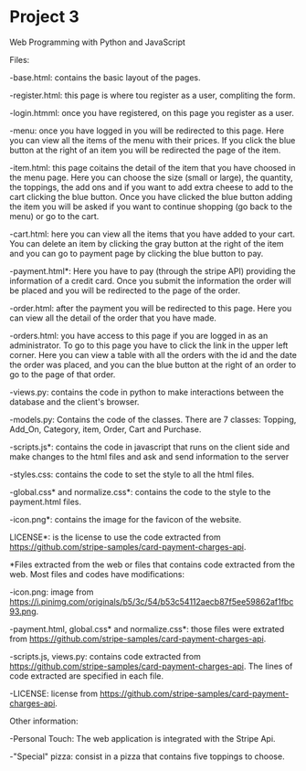 # Project 3

Web Programming with Python and JavaScript

Files:

-base.html: contains the basic layout of the pages.

-register.html: this page is where tou register as a user, compliting the form.

-login.htmml: once you have registered, on this page you register as a user.

-menu: once you have logged in you will be redirected to this page. Here you can view all the items of the menu with their prices. If you click the blue button at the right of an item you will be redirected the page of the item.

-item.html: this page coitains the detail of the item that you have choosed in the menu page. Here you can choose the size (small or large), the quantity, the toppings, the add ons and if you want to add extra cheese to add to the cart clicking the blue button. Once you have clicked the blue button adding the item you will be asked if you want to continue shopping (go back to the menu) or go to the cart.

-cart.html: here you can view all the items that you have added to your cart. You can delete an item by clicking the gray button at the right of the item and you can go to payment page by clicking the blue button to pay. 

-payment.html*: Here you have to pay (through the stripe API) providing the information of a credit card. Once you submit the information the order will be placed and you will be redirected to the page of the order.

-order.html: after the payment you will be redirected to this page. Here you can view all the detail of the order that you have made.

-orders.html: you have access to this page if you are logged in as an administrator. To go to this page you have to click the link in the                   upper left corner. Here you can view a table with all the orders with the id and the date the order was placed, and you can the blue button at the right of an order to go to the page of that order.

-views.py: contains the code in python to make interactions between the database and the client's browser.

-models.py: Contains the code of the classes. There are 7 classes: Topping, Add_On, Category, item, Order, Cart and Purchase.  

-scripts.js*: contains the code in javascript that runs on the client side and  make changes to the html files and ask and send information to the server  

-styles.css: contains the code to set the style to all the html files.

-global.css* and normalize.css*: contains the code to the style to the payment.html files.

-icon.png*: contains the image for the favicon of the website.

LICENSE*: is the license to use the code extracted from https://github.com/stripe-samples/card-payment-charges-api.

*Files extracted from the web or files that contains code extracted from the web. Most files and codes have modifications:
    
-icon.png: image from https://i.pinimg.com/originals/b5/3c/54/b53c54112aecb87f5ee59862af1fbc93.png.

-payment.html, global.css* and normalize.css*: those files were extrated from https://github.com/stripe-samples/card-payment-charges-api. 

-scripts.js, views.py: contains code extracted from https://github.com/stripe-samples/card-payment-charges-api. The lines of code extracted are specified in each file. 

-LICENSE: license from https://github.com/stripe-samples/card-payment-charges-api.

Other information:

-Personal Touch: The web application is integrated with the Stripe Api.

-"Special" pizza: consist in a pizza that contains five toppings to choose.